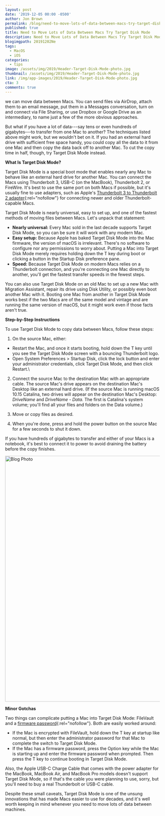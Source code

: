 ```yaml
---
layout: post
date: '2019-12-05 00:00 -0500'
author: Jon Brown
permalink: /blog/need-to-move-lots-of-data-between-macs-try-target-disk-mode/
published: true
title: Need to Move Lots of Data Between Macs Try Target Disk Mode
description: Need to Move Lots of Data Between Macs Try Target Disk Mode
blogimgpath: 20191202Ne
tags:
  - MacOS
  - iOS
categories:
  - tips
image: /assets/img/2019/Header-Target-Disk-Mode-photo.jpg
thumbnail: /assets/img/2019/Header-Target-Disk-Mode-photo.jpg
link: /img/app-images/2019/Header-Target-Disk-Mode-photo.jpg
cta: 3
comments: true
---
```

we can move data between Macs. You can send files via AirDrop, attach
them to an email message, put them in a Messages conversation, turn on
and connect via File Sharing, or use Dropbox or Google Drive as an
intermediary, to name just a few of the more obvious approaches.

But what if you have a lot of data---say tens or even hundreds of
gigabytes---to transfer from one Mac to another? The techniques listed
above might work, but we wouldn't bet on it. If you had an external hard
drive with sufficient free space handy, you could copy all the data to
it from one Mac and then copy the data back off to another Mac. To cut
the copy time in half, though, try Target Disk Mode instead.​

**What Is Target Disk Mode?**

Target Disk Mode is a special boot mode that enables nearly any Mac to
behave like an external hard drive for another Mac. You can connect the
Macs using Thunderbolt 3, USB-C (on the MacBook), Thunderbolt 2, or
FireWire. It's best to use the same port on both Macs if possible, but
it's usually fine to use adapters, such as Apple's [Thunderbolt 3 to
Thunderbolt 2
adapter](https://www.apple.com/shop/product/MMEL2AM/A/thunderbolt-3-usb-c-to-thunderbolt-2-adapter){:rel="nofollow"}
for connecting newer and older Thunderbolt-capable Macs.

Target Disk Mode is nearly universal, easy to set up, and one of the
fastest methods of moving files between Macs. Let's unpack that
statement:

-    **Nearly universal:** Every Mac sold in the
    last decade supports Target Disk Mode, so you can be sure it will
    work with any modern Mac.
-    **Easy setup:** Because Apple has baked Target
    Disk Mode into the Mac firmware, the version of macOS is irrelevant.
    There's no software to configure nor any permissions to worry about.
    Putting a Mac into Target Disk Mode merely requires holding down the
    T key during boot or clicking a button in the Startup Disk
    preference pane.
-    **Speed:** Because Target Disk Mode on modern
    Macs relies on a Thunderbolt connection, and you're connecting one
    Mac directly to another, you'll get the fastest transfer speeds in
    the fewest steps.

You can also use Target Disk Mode on an old Mac to set up a new Mac with
Migration Assistant, repair its drive using Disk Utility, or possibly
even boot another Mac with it. Booting one Mac from another in Target
Disk Mode works best if the two Macs are of the same model and vintage
and are running the same version of macOS, but it might work even if
those facts aren't true.​

**Step-by-Step Instructions**

To use Target Disk Mode to copy data between Macs, follow these steps:

1. On the source Mac, either:

-    Restart the Mac, and once it starts booting,
    hold down the T key until you see the Target Disk Mode screen with a
    bouncing Thunderbolt logo.
-    Open System Preferences \> Startup Disk, click
    the lock button and enter your administrator credentials, click
    Target Disk Mode, and then click Restart.\

2. Connect the source Mac to the destination Mac with
an appropriate cable. The source Mac's drive appears on the destination
Mac's Desktop like an external hard drive. (If the source Mac is running
macOS 10.15 Catalina, two drives will appear on the destination Mac's
Desktop: *DriveName* and *DriveName - Data.* The first is Catalina's
system volume; you'll find all your files and folders on the Data
volume.)

3. Move or copy files as desired.

4. When you're done, press and hold the power button
on the source Mac for a few seconds to shut it down.

If you have hundreds of gigabytes to transfer and either of your Macs is
a notebook, it's best to connect it to power to avoid draining the
battery before the copy finishes.​

<img alt="Blog Photo" src="{{ site.site_cdn }}/assets/img/blog/2019/20191202Ne/Target-Disk-Mode-Startup-Disk.png" class="img-fluid rounded m-2" width="800" />

**Minor Gotchas**

Two things can complicate putting a Mac into Target Disk Mode: FileVault
and a [firmware
password](https://support.apple.com/en-us/HT204455){:rel="nofollow"}. Both are
easily worked around:

-    If the Mac is encrypted with FileVault, hold
    down the T key at startup like normal, but then enter the
    administrator password for that Mac to complete the switch to Target
    Disk Mode.
-    If the Mac has a firmware password, press the
    Option key while the Mac is starting up and enter the firmware
    password when prompted. Then press the T key to continue booting in
    Target Disk Mode.

Also, the Apple USB-C Charge Cable that comes with the power adapter for
the MacBook, MacBook Air, and MacBook Pro models doesn't support Target
Disk Mode, so if that's the cable you were planning to use, sorry, but
you'll need to buy a real Thunderbolt or USB-C cable.

Despite these small caveats, Target Disk Mode is one of the unsung
innovations that has made Macs easier to use for decades, and it's well
worth keeping in mind whenever you need to move lots of data between
machines.
